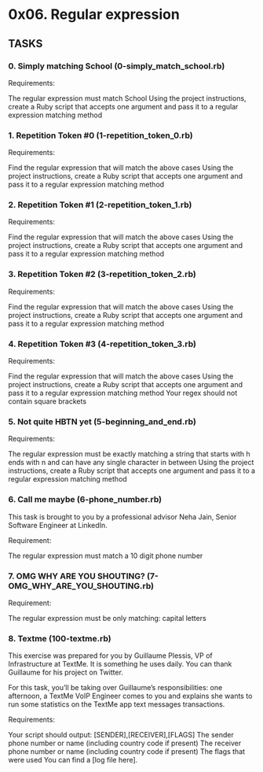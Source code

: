 # 0x06. Regular expression

## TASKS

### 0. Simply matching School (0-simply_match_school.rb) 
Requirements:

The regular expression must match School
Using the project instructions, create a Ruby script that accepts one argument and pass it to a regular expression matching method

### 1. Repetition Token #0 (1-repetition_token_0.rb)
Requirements:

Find the regular expression that will match the above cases
Using the project instructions, create a Ruby script that accepts one argument and pass it to a regular expression matching method

### 2. Repetition Token #1 (2-repetition_token_1.rb)
Requirements:

Find the regular expression that will match the above cases
Using the project instructions, create a Ruby script that accepts one argument and pass it to a regular expression matching method

### 3. Repetition Token #2 (3-repetition_token_2.rb)
Requirements:

Find the regular expression that will match the above cases
Using the project instructions, create a Ruby script that accepts one argument and pass it to a regular expression matching method

### 4. Repetition Token #3 (4-repetition_token_3.rb)
Requirements:

Find the regular expression that will match the above cases
Using the project instructions, create a Ruby script that accepts one argument and pass it to a regular expression matching method
Your regex should not contain square brackets

### 5. Not quite HBTN yet (5-beginning_and_end.rb)
Requirements:

The regular expression must be exactly matching a string that starts with h ends with n and can have any single character in between
Using the project instructions, create a Ruby script that accepts one argument and pass it to a regular expression matching method

### 6. Call me maybe (6-phone_number.rb)
This task is brought to you by a professional advisor Neha Jain, Senior Software Engineer at LinkedIn.

Requirement:

The regular expression must match a 10 digit phone number


### 7. OMG WHY ARE YOU SHOUTING? (7-OMG_WHY_ARE_YOU_SHOUTING.rb)
Requirement:

The regular expression must be only matching: capital letters

### 8. Textme (100-textme.rb)
This exercise was prepared for you by Guillaume Plessis, VP of Infrastructure at TextMe. It is something he uses daily. You can thank Guillaume for his project on Twitter.

For this task, you’ll be taking over Guillaume’s responsibilities: one afternoon, a TextMe VoIP Engineer comes to you and explains she wants to run some statistics on the TextMe app text messages transactions.

Requirements:

Your script should output: [SENDER],[RECEIVER],[FLAGS]
The sender phone number or name (including country code if present)
The receiver phone number or name (including country code if present)
The flags that were used
You can find a [log file here].

